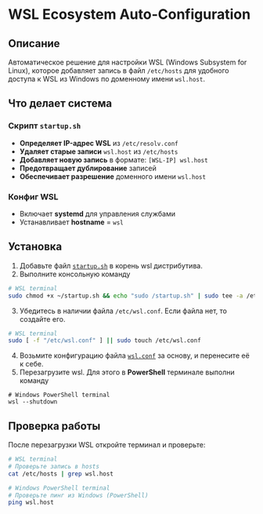# WSL Ecosystem Auto-Configuration

## Описание

Автоматическое решение для настройки WSL (Windows Subsystem for Linux), которое добавляет запись в файл `/etc/hosts` для удобного доступа к WSL из Windows по доменному имени `wsl.host`.

## Что делает система

### Скрипт `startup.sh`
- **Определяет IP-адрес WSL** из `/etc/resolv.conf`
- **Удаляет старые записи** `wsl.host` из `/etc/hosts`
- **Добавляет новую запись** в формате: `[WSL-IP] wsl.host`
- **Предотвращает дублирование** записей
- **Обеспечивает разрешение** доменного имени `wsl.host`

### Конфиг WSL
- Включает **systemd** для управления службами
- Устанавливает **hostname** = `wsl`

## Установка
1. Добавьте файл [`startup.sh`](/src/startup.sh) в корень wsl дистрибутива.
2. Выполните консольную команду
```bash
# WSL terminal
sudo chmod +x ~/startup.sh && echo "sudo /startup.sh" | sudo tee -a /etc/profile
```
3. Убедитесь в наличии файла `/etc/wsl.conf`. Если файла нет, то создайте его.
```bash
# WSL terminal
sudo [ -f "/etc/wsl.conf" ] || sudo touch /etc/wsl.conf
```
4. Возьмите конфигурацию файла [`wsl.conf`](/src/etc/wsl.conf) за основу, и перенесите её к себе.
5. Перезагрузите wsl. Для этого в **PowerShell** терминале выполни команду
```shell
# Windows PowerShell terminal
wsl --shutdown
```

## Проверка работы

После перезагрузки WSL откройте терминал и проверьте:

```bash
# WSL terminal
# Проверьте запись в hosts
cat /etc/hosts | grep wsl.host
```
```bash
# Windows PowerShell terminal
# Проверьте пинг из Windows (PowerShell)
ping wsl.host
```
